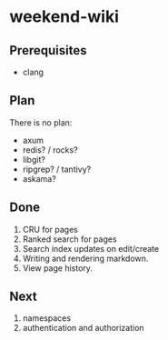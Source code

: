 # weekend-wiki

## Prerequisites 
 - clang

## Plan
There is no plan:
 - axum
 - redis? / rocks?
 - libgit?
 - ripgrep? / tantivy?
 - askama?

## Done
1. CRU for pages
2. Ranked search for pages
3. Search index updates on edit/create
1. Writing and rendering markdown.
2. View page history.

## Next
1. namespaces
2. authentication and authorization